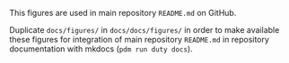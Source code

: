 This figures are used in main repository `README.md` on GitHub.

Duplicate `docs/figures/` in `docs/docs/figures/` in order to make available these figures for integration of main repository `README.md` in repository documentation with mkdocs (`pdm run duty docs`).